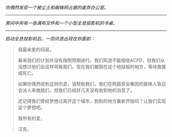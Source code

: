 _你偶然发现一个被尘土和蜘蛛网占据的废弃办公室。_

---

_房间中央有一张满布文件和一个小型全息投影机的书桌。_

---

_启动全息投影机后，一则讯息出现在你面前：_

> 我最亲爱的玛丽，
>
> 看来我们的计划并没有按照预期进行。我们知道不能相信ACPD，但我们从没想过他们会这样背叛我们。现在我们被困在这个地狱般的地方，等待救援或死亡。
>
> 如果你偶然收到这则讯息，请帮助我们。我们在网路安全集团的联络人答应会派人来救我们，但我们已经好几天没有收到他的消息了。
>
> 还记得我们曾经梦想过离开这个城市，到别的地方重新开始吗？让我们实现这个梦想吧。
>
> 我所有的爱，
>
> 汉克。
